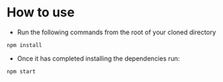# How to use
- Run the following commands from the root of your cloned directory
```
npm install
```
- Once it has completed installing the dependencies run:
```
npm start
```